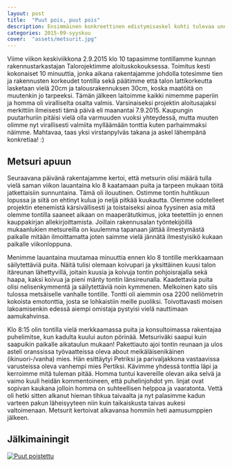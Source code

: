 ```yaml
---
layout: post
title:  "Puut pois, puut pois"
description: Ensimmäinen konkreettinen edistymisaskel kohti tulevaa unelmakotia
categories: 2015-09-syyskuu
cover:  "assets/metsurit.jpg"
---
```


Viime viikon keskiviikkona 2.9.2015 klo 10 tapasimme tontillamme kunnan rakennustarkastajan Talorojektimme aloituskokouksessa. Toimitus kesti kokonaiset 10 minuuttia, jonka aikana rakentajamme johdolla totesimme tien ja rakennusten korkeudet tontilla sekä päätimme että talon lattikorkeutta lasketaan vielä 20cm ja talousrakennuksen 30cm, koska maatöitä on muutenkin jo tarpeeksi. Tämän jälkeen laitoimme kaikki nimemme paperiin ja homma oli viralliselta osalta valmis. Varsinaiseksi projektin aloitusajaksi merkittiin ilmeisesti tämä päivä eli maanantai 7.9.2015. Kaupungin puutarhuriin pitäisi vielä olla varmuuden vuoksi yhteydessä, mutta muuten olimme nyt virallisesti valmiita mylläämään tonttia kuten parhaimmaksi näimme. Mahtavaa, taas yksi virstanpylväs takana ja askel lähempänä konkretiaa! :)

## Metsuri apuun

Seuraavana päivänä rakentajamme kertoi, että metsurin olisi määrä tulla vielä saman viikon lauantaina klo 8 kaatamaan puita ja tarpeen mukaan töitä jatkettaisiin sunnuntaina. Tämä oli ilouutinen. Ostimme tontin huhtikuun lopussa ja siitä on ehtinyt kulua jo neljä pitkää kuukautta. Olemme odotelleet projektin etenemistä kärsivällisesti ja toistaiseksi ainoa fyysinen asia mitä olemme tontilla saaneet aikaan on maaperätutkimus, joka teetettiin jo ennen kauppakirjan allekirjoittamista. Joillain rakennusalan työntekijöillä mukaanlukien metsureilla on kuulemma tapanaan jättää ilmestymästä paikalle mitään ilmoittamatta joten saimme vielä jännätä ilmestyisikö kukaan paikalle viikonloppuna.

Menimme lauantaina muutamaa minuuttia ennen klo 8 tontille merkkaamaan säilytettäviä puita. Näitä tulisi olemaan koivupari ja yksittäinen kuusi talon itäreunan lähettyvillä, joitain kuusia ja koivuja tontin pohjoisrajalla sekä haapa, kaksi koivua ja pieni mänty tontin länsireunalla. Kaadettavia puita olisi nelisenkymmentä ja säilytettäviä noin kymmenen. Melkoinen kato siis tulossa metsäiselle vanhalle tontille. Tontti oli aiemmin osa 2200 neliömetrin kokoista emotonttia, josta se lohkaistiin meille puoliksi. Toivottavasti moisen lakoamisenkin edessä aiempi omistaja pystyisi vielä nauttimaan aamukahvinsa.

Klo 8:15 olin tontilla vielä merkkaamassa puita ja konsultoimassa rakentajaa puhelimitse, kun kadulta kuului auton pörinää. Metsuriväki saapui kuin saapuikin paikalle aikataulun mukaan! Pakettiauto ajoi tontin reunaan ja ulos asteli oranssissa työvaatteissa oleva about meikäläisenikäinen (ikinuori-/vanha) mies. Hän esittäytyi Petriksi ja parivaljakkona vastaavissa varusteissa oleva vanhempi mies Pertiksi. Kävimme yhdessä tonttia läpi ja kerroimme mitä tuleman pitää. Homma tuntui kavereille olevan aika selvä ja vaimo kuuli heidän kommentoineen, että puhelinjohdot ym. linjat ovat sopivan kaukana jolloin homma on suhteellisen helppoa ja vaaratonta. Vettä oli hetki sitten alkanut hieman tihkua taivaalta ja nyt palasimme kadun varteen pakun läheisyyteen niin kuin taikaiskusta taivas aukesi valtoimenaan. Metsurit kertoivat alkavansa hommiin heti aamusumppien jälkeen.

## Jälkimainingit

<a href="http://vesanieminen.github.io/talorojekti/assets/puut_pois.jpg" data-lightbox="falcon9-large" data-title="Puut poistettu">
  <img src="http://vesanieminen.github.io/talorojekti/assets/puut_pois_small.jpg" title="Puut poistettu">
</a>

